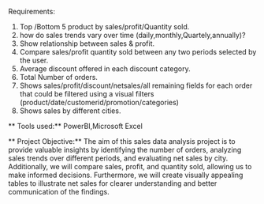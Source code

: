 Requirements:
1. Top /Bottom 5 product by sales/profit/Quantity sold.
2. how do sales trends vary over time (daily,monthly,Quartely,annually)?
3. Show relationship between sales & profit.
4. Compare sales/profit quantity sold between any two periods selected by the user.
5. Average discount offered in each discount category.
6. Total Number of orders.
7. Shows sales/profit/discount/netsales/all remaining fields for each order that could be filtered using a visual filters (product/date/customerid/promotion/categories)
8. Shows sales by different cities.

**   Tools used:**
  PowerBI,Microsoft Excel

**  Project Objective:**
 The aim of this sales data analysis project is to provide valuable insights by identifying the number of orders, analyzing sales trends over different periods, and evaluating net sales by city.
 Additionally, we will compare sales, profit, and quantity sold, allowing us to make informed decisions. Furthermore, we will create visually appealing tables to illustrate net sales for clearer understanding
 and better communication of the findings.
